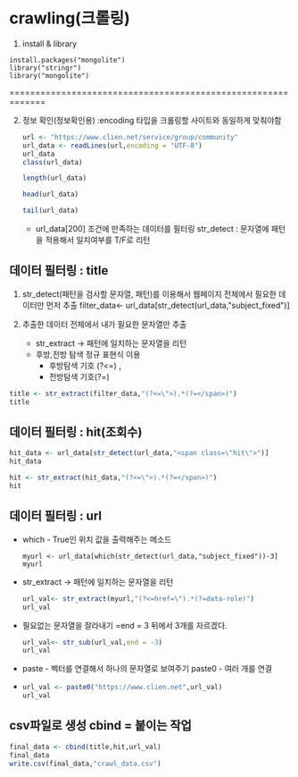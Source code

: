 # crawling(크롤링)

1. install & library

```
install.packages("mongolite")
library("stringr")
library("mongolite")
```

=============================================================

2. 정보 확인(정보확인용) :encoding 타입을 크롤링할 사이트와 동일하게 맞춰야함

   ```R
   url <- "https://www.clien.net/service/group/community"
   url_data <- readLines(url,encoding = "UTF-8")
   url_data
   class(url_data)
   
   length(url_data)
   
   head(url_data)
   
   tail(url_data)
   ```

   * url_data[200]
     조건에 만족하는 데이터를 필터링
     str_detect : 문자열에 패턴을 적용해서 일치여부를 T/F로 리턴



## 데이터 필터링 : title 

1. str_detect(패턴을 검사할 문자열, 패턴)를 이용해서 웹페이지 전체에서 필요한 데이터만 먼저 추출
   filter_data<- url_data[str_detect(url_data,"subject_fixed")]

2. 추출한 데이터 전체에서 내가 필요한 문자열만 추출
   * str_extract -> 패턴에 일치하는 문자열을 리턴
   * 후방,전방 탐색 정규 표현식 이용 
     * 후방탐색 기호 (?<=) , 
     * 전방탐색 기호(?=)

```R
title <- str_extract(filter_data,"(?<=\">).*(?=</span>)")
title
```

## 데이터 필터링 : hit(조회수)

```R
hit_data <- url_data[str_detect(url_data,"<span class=\"hit\">")]
hit_data

hit <- str_extract(hit_data,"(?<=\">).*(?=</span>)")
hit
```

## 데이터 필터링 : url

* which - True인 위치 값을 출력해주는 메소드

  ```
  myurl <- url_data[which(str_detect(url_data,"subject_fixed"))-3]
  myurl
  ```

* str_extract -> 패턴에 일치하는 문자열을 리턴

  ```R
  url_val<- str_extract(myurl,"(?<=href=\").*(?=data-role)")
  url_val
  ```

* 필요없는 문자열을 잘라내기 =end = 3 뒤에서 3개를 자르겠다.

  ```R
  url_val<- str_sub(url_val,end = -3)
  url_val
  ```

* paste - 벡터를 연결해서 하나의 문자열로 보여주기
  paste0 - 여러 개를 연결

* ```R
  url_val <- paste0("https://www.clien.net",url_val)
  url_val
  ```

## csv파일로 생성 cbind = 붙이는 작업

```R
final_data <- cbind(title,hit,url_val)
final_data
write.csv(final_data,"crawl_data.csv")
```

